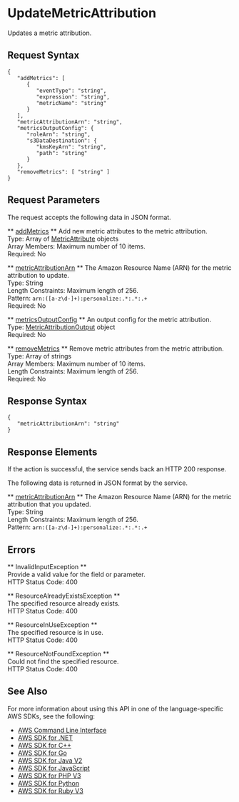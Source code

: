 # UpdateMetricAttribution<a name="API_UpdateMetricAttribution"></a>

Updates a metric attribution\.

## Request Syntax<a name="API_UpdateMetricAttribution_RequestSyntax"></a>

```
{
   "addMetrics": [ 
      { 
         "eventType": "string",
         "expression": "string",
         "metricName": "string"
      }
   ],
   "metricAttributionArn": "string",
   "metricsOutputConfig": { 
      "roleArn": "string",
      "s3DataDestination": { 
         "kmsKeyArn": "string",
         "path": "string"
      }
   },
   "removeMetrics": [ "string" ]
}
```

## Request Parameters<a name="API_UpdateMetricAttribution_RequestParameters"></a>

The request accepts the following data in JSON format\.

 ** [addMetrics](#API_UpdateMetricAttribution_RequestSyntax) **   <a name="personalize-UpdateMetricAttribution-request-addMetrics"></a>
Add new metric attributes to the metric attribution\.  
Type: Array of [MetricAttribute](API_MetricAttribute.md) objects  
Array Members: Maximum number of 10 items\.  
Required: No

 ** [metricAttributionArn](#API_UpdateMetricAttribution_RequestSyntax) **   <a name="personalize-UpdateMetricAttribution-request-metricAttributionArn"></a>
The Amazon Resource Name \(ARN\) for the metric attribution to update\.  
Type: String  
Length Constraints: Maximum length of 256\.  
Pattern: `arn:([a-z\d-]+):personalize:.*:.*:.+`   
Required: No

 ** [metricsOutputConfig](#API_UpdateMetricAttribution_RequestSyntax) **   <a name="personalize-UpdateMetricAttribution-request-metricsOutputConfig"></a>
An output config for the metric attribution\.  
Type: [MetricAttributionOutput](API_MetricAttributionOutput.md) object  
Required: No

 ** [removeMetrics](#API_UpdateMetricAttribution_RequestSyntax) **   <a name="personalize-UpdateMetricAttribution-request-removeMetrics"></a>
Remove metric attributes from the metric attribution\.  
Type: Array of strings  
Array Members: Maximum number of 10 items\.  
Length Constraints: Maximum length of 256\.  
Required: No

## Response Syntax<a name="API_UpdateMetricAttribution_ResponseSyntax"></a>

```
{
   "metricAttributionArn": "string"
}
```

## Response Elements<a name="API_UpdateMetricAttribution_ResponseElements"></a>

If the action is successful, the service sends back an HTTP 200 response\.

The following data is returned in JSON format by the service\.

 ** [metricAttributionArn](#API_UpdateMetricAttribution_ResponseSyntax) **   <a name="personalize-UpdateMetricAttribution-response-metricAttributionArn"></a>
The Amazon Resource Name \(ARN\) for the metric attribution that you updated\.  
Type: String  
Length Constraints: Maximum length of 256\.  
Pattern: `arn:([a-z\d-]+):personalize:.*:.*:.+` 

## Errors<a name="API_UpdateMetricAttribution_Errors"></a>

 ** InvalidInputException **   
Provide a valid value for the field or parameter\.  
HTTP Status Code: 400

 ** ResourceAlreadyExistsException **   
The specified resource already exists\.  
HTTP Status Code: 400

 ** ResourceInUseException **   
The specified resource is in use\.  
HTTP Status Code: 400

 ** ResourceNotFoundException **   
Could not find the specified resource\.  
HTTP Status Code: 400

## See Also<a name="API_UpdateMetricAttribution_SeeAlso"></a>

For more information about using this API in one of the language\-specific AWS SDKs, see the following:
+  [AWS Command Line Interface](https://docs.aws.amazon.com/goto/aws-cli/personalize-2018-05-22/UpdateMetricAttribution) 
+  [AWS SDK for \.NET](https://docs.aws.amazon.com/goto/DotNetSDKV3/personalize-2018-05-22/UpdateMetricAttribution) 
+  [AWS SDK for C\+\+](https://docs.aws.amazon.com/goto/SdkForCpp/personalize-2018-05-22/UpdateMetricAttribution) 
+  [AWS SDK for Go](https://docs.aws.amazon.com/goto/SdkForGoV1/personalize-2018-05-22/UpdateMetricAttribution) 
+  [AWS SDK for Java V2](https://docs.aws.amazon.com/goto/SdkForJavaV2/personalize-2018-05-22/UpdateMetricAttribution) 
+  [AWS SDK for JavaScript](https://docs.aws.amazon.com/goto/AWSJavaScriptSDK/personalize-2018-05-22/UpdateMetricAttribution) 
+  [AWS SDK for PHP V3](https://docs.aws.amazon.com/goto/SdkForPHPV3/personalize-2018-05-22/UpdateMetricAttribution) 
+  [AWS SDK for Python](https://docs.aws.amazon.com/goto/boto3/personalize-2018-05-22/UpdateMetricAttribution) 
+  [AWS SDK for Ruby V3](https://docs.aws.amazon.com/goto/SdkForRubyV3/personalize-2018-05-22/UpdateMetricAttribution) 